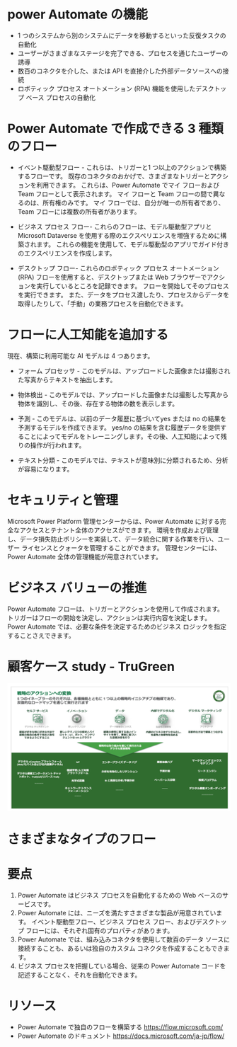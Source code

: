 # power Automate の機能
- 1 つのシステムから別のシステムにデータを移動するといった反復タスクの自動化
- ユーザーがさまざまなステージを完了できる、プロセスを通じたユーザーの誘導
- 数百のコネクタを介した、または API を直接介した外部データソースへの接続
- ロボティック プロセス オートメーション (RPA) 機能を使用したデスクトップ ベース プロセスの自動化

# Power Automate で作成できる 3 種類のフロー

- イベント駆動型フロー - これらは、トリガーと1 つ以上のアクションで構築するフローです。 既存のコネクタのおかげで、さまざまなトリガーとアクションを利用できます。 これらは、Power Automate でマイ フローおよび Team フローとして表示されます。 マイ フローと Team フローの間で異なるのは、所有権のみです。 マイ フローでは、自分が唯一の所有者であり、Team フローには複数の所有者があります。

- ビジネス プロセス フロー- これらのフローは、モデル駆動型アプリと Microsoft Dataverse を使用する際のエクスペリエンスを増強するために構築されます。 これらの機能を使用して、モデル駆動型のアプリでガイド付きのエクスペリエンスを作成します。
  
- デスクトップ フロー- これらのロボティック プロセス オートメーション (RPA) フローを使用すると、デスクトップまたは Web ブラウザーでアクションを実行しているところを記録できます。 フローを開始してそのプロセスを実行できます。 また、データをプロセス渡したり、プロセスからデータを取得したりして、「手動」の業務プロセスを自動化できます。

# フローに人工知能を追加する
現在、構築に利用可能な AI モデルは 4 つあります。
- フォーム プロセッサ - このモデルは、アップロードした画像または撮影された写真からテキストを抽出します。
  
- 物体検出 - このモデルでは、アップロードした画像または撮影した写真から物体を識別し、その後、存在する物体の数を表示します。

- 予測 - このモデルは、以前のデータ履歴に基づいてyes または no の結果を予測するモデルを作成できます。 yes/no の結果を含む履歴データを提供することによってモデルをトレーニングします。その後、人工知能によって残りの操作が行われます。

- テキスト分類 - このモデルでは、テキストが意味別に分類されるため、分析が容易になります。

# セキュリティと管理
Microsoft Power Platform 管理センターからは、Power Automate に対する完全なアクセスとテナント全体のアクセスができます。 環境を作成および管理し、データ損失防止ポリシーを実装して、データ統合に関する作業を行い、ユーザー ライセンスとクォータを管理することができます。 管理センターには、Power Automate 全体の管理機能が用意されています。

# ビジネス バリューの推進
Power Automate フローは、トリガーとアクションを使用して作成されます。 トリガーはフローの開始を決定し、アクションは実行内容を決定します。 Power Automate では、必要な条件を決定するためのビジネス ロジックを指定することさえできます。

# 顧客ケース study - TruGreen
![](img/2021-09-14-00-35-30.png)

# さまざまなタイプのフロー

# 要点

1. Power Automate はビジネス プロセスを自動化するための Web ベースのサービスです。
2. Power Automate には、ニーズを満たすさまざまな製品が用意されています。 イベント駆動型フロー、ビジネス プロセス フロー、およびデスクトップ フローには、それぞれ固有のプロパティがあります。
3. Power Automate では、組み込みコネクタを使用して数百のデータ ソースに接続することも、あるいは独自のカスタム コネクタを作成することもできます。
4. ビジネス プロセスを把握している場合、従来の Power Automate コードを記述することなく、それを自動化できます。
   
# リソース
- Power Automate で独自のフローを構築する https://flow.microsoft.com/
- Power Automate のドキュメント https://docs.microsoft.com/ja-jp/flow/